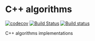 # C++ algorithms

[![codecov](https://codecov.io/gh/loggi-pro/cpp-algorithms/branch/master/graph/badge.svg)](https://codecov.io/gh/loggi-pro/cpp-algorithms) 
[![Build Status](https://travis-ci.org/loggi-pro/cpp-algorithms.svg?branch=master)](https://travis-ci.org/loggi-pro/cpp-algorithms) 
[![Build status](https://ci.appveyor.com/api/projects/status/ro4lbfoa7n0sy74c/branch/master?svg=true)](https://ci.appveyor.com/project/loggi-pro/cpp-algorithms/branch/master)


C++ algorithms implementations
